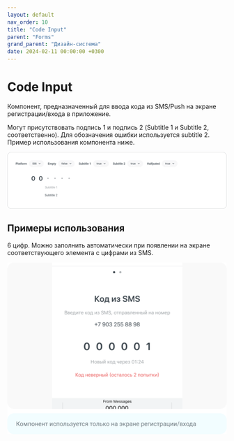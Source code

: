 ```yaml
---
layout: default
nav_order: 10
title: "Code Input"
parent: "Forms"
grand_parent: "Дизайн-система"
date: 2024-02-11 00:00:00 +0300
---
```


# Code Input

Компонент, предназначенный для ввода кода из SMS/Push на экране регистрации/входа в приложение.

Могут присутствовать подпись 1 и подпись 2 (Subtitle 1 и Subtitle 2, соответственно).
Для обозначения ошибки используется subtitle 2. Пример использования компонента ниже.

![Code Input](/assets/images/design/forms/code-input/frame1.png)

## Примеры использования

6 цифр. Можно заполнить автоматически при появлении на экране соответствующего элемента с цифрами из SMS.

![Code Input](/assets/images/design/forms/code-input/frame2.png)

